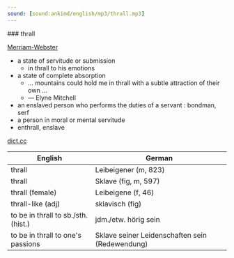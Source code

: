 ```yaml
---
sound: [sound:ankimd/english/mp3/thrall.mp3]
---
```


\### thrall

[Merriam-Webster](https://www.merriam-webster.com/dictionary/thrall)

- a state of servitude or submission
    - in thrall to his emotions
- a state of complete absorption
    - … mountains could hold me in thrall with a subtle attraction of their own …
    - — Elyne Mitchell
- an enslaved person who performs the duties of a servant : bondman, serf
- a person in moral or mental servitude
- enthrall, enslave

[dict.cc](https://www.dict.cc/thrall)

| English        | German       |
| -------------- | ------------ |
| thrall | Leibeigener (m, 823) |
| thrall | Sklave (fig, m, 597) |
| thrall (female) | Leibeigene (f, 46) |
| thrall-like (adj) | sklavisch (fig) |
| to be in thrall to sb./sth. (hist.) | jdm./etw. hörig sein |
| to be in thrall to one's passions | Sklave seiner Leidenschaften sein (Redewendung) |
